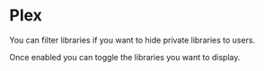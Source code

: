 # Plex

You can filter libraries if you want to hide private libraries to users.

Once enabled you can toggle the libraries you want to display.
